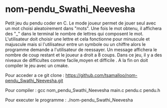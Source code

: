 # nom-pendu_Swathi_Neevesha
Petit jeu du pendu coder en C.
Le mode joueur permet de jouer seul avec un mot choisi aleatoirement dans "mots". Une fois le mot obtenu, il affichera des "_" dans le terminal le nombre de lettres qui composent le mot.  L'utilisateur doit choisir une lettre et cela fonctionne pour minuscule et majuscule mais si l'utilisateur entre un symbole ou un chiffre alors le programme demande a l'utilisateur de reessayer.
Un message affichera  le nombre de coup restant et le joueur a droit a 8 coups.
Dans ce jeu, il y a des niveaux de difficultes comme facile,moyen et difficile .
A la fin on doit compiler le jeu avec un cmake. 


Pour acceder a ce git clone : https://github.com/tsamalloo/nom-pendu_Swathi_Neevesha.git


Pour compiler : gcc nom_pendu_Swathi_Neevesha main.c pendu.c pendu.h


Pour executer le programme  : ./nom-pendu_Swathi_Neevesha
